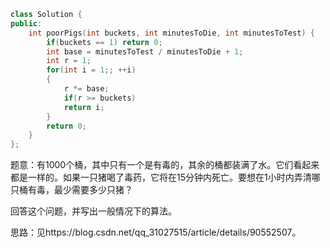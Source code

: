```cpp
class Solution {  
public:  
    int poorPigs(int buckets, int minutesToDie, int minutesToTest) {  
        if(buckets == 1) return 0;  
        int base = minutesToTest / minutesToDie + 1;  
        int r = 1;  
        for(int i = 1;; ++i)  
        {  
            r *= base;  
            if(r >= buckets)  
            return i;  
        }  
        return 0;  
    }  
};
```

题意：有1000个桶，其中只有一个是有毒的，其余的桶都装满了水。它们看起来都是一样的。如果一只猪喝了毒药，它将在15分钟内死亡。要想在1小时内弄清哪只桶有毒，最少需要多少只猪？

回答这个问题，并写出一般情况下的算法。

思路：见https://blog.csdn.net/qq_31027515/article/details/90552507。

